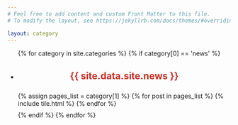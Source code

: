 ```yaml
---
# Feel free to add content and custom Front Matter to this file.
# To modify the layout, see https://jekyllrb.com/docs/themes/#overriding-theme-defaults

layout: category
---
```


<div> 
<section>
    <div class="container">
        <ul class="list-group list-group-flush">
        {% for category in site.categories %}
        {% if category[0] == 'news' %}
            <li class="list-group-item" style="margin-bottom:2%">
                <div class="row justify-content-left">
                    <h2 style="text-align: center;color: #c53025;margin-bottom:5%">{{ site.data.site.news }}</h2>
                </div>
                <div class="row">
                {% assign pages_list = category[1] %}
                {% for post in pages_list %}
                    {% include tile.html %}
                {% endfor %}
                </div>
            </li>
        {% endif %}
        {% endfor %}
        </ul>
    </div>
</section>
</div>


